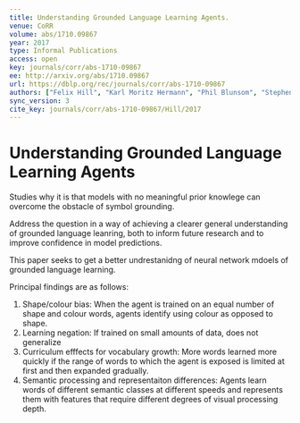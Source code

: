 ```yaml
---
title: Understanding Grounded Language Learning Agents.
venue: CoRR
volume: abs/1710.09867
year: 2017
type: Informal Publications
access: open
key: journals/corr/abs-1710-09867
ee: http://arxiv.org/abs/1710.09867
url: https://dblp.org/rec/journals/corr/abs-1710-09867
authors: ["Felix Hill", "Karl Moritz Hermann", "Phil Blunsom", "Stephen Clark"]
sync_version: 3
cite_key: journals/corr/abs-1710-09867/Hill/2017
---
```

# Understanding Grounded Language Learning Agents

Studies why it is that models with no meaningful prior knowlege can overcome the obstacle of symbol grounding.

Address the question in a way of achieving a clearer general understanding of grounded language leanring, both to inform future research and to improve confidence in model predictions.

This paper seeks to get a better undrestanidng of neural network mdoels of grounded language learning.

Principal findings are as follows:

 1. Shape/colour bias: When the agent is trained on an equal number of shape and colour words, agents identify using colour as opposed to shape.
 2. Learning negation: If trained on small amounts of data, does not generalize
 3. Curriculum efffects for vocabulary growth: More words learned more quickly if the range of words to which the agent is exposed is limited at first and then expanded gradually.
 4. Semantic processing and representaiton differences: Agents learn words of different semantic classes at different speeds and represents them with features that require different degrees of visual processing depth.